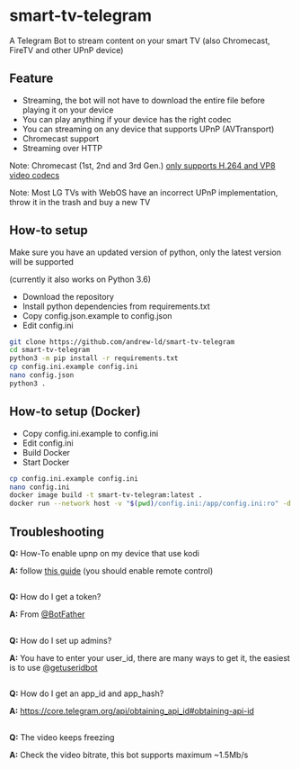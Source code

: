 # smart-tv-telegram
A Telegram Bot to stream content on your smart TV (also Chromecast, FireTV and other UPnP device)

## Feature
- Streaming, the bot will not have to download the entire file before playing it on your device
- You can play anything if your device has the right codec
- You can streaming on any device that supports UPnP (AVTransport)
- Chromecast support
- Streaming over HTTP

Note: Chromecast (1st, 2nd and 3rd Gen.) [only supports H.264 and VP8 video codecs](https://developers.google.com/cast/docs/media#video_codecs)

Note: Most LG TVs with WebOS have an incorrect UPnP implementation, throw it in the trash and buy a new TV

## How-to setup
Make sure you have an updated version of python, only the latest version will be supported

(currently it also works on Python 3.6)

- Download the repository
- Install python dependencies from requirements.txt
- Copy config.json.example to config.json
- Edit config.ini

```bash
git clone https://github.com/andrew-ld/smart-tv-telegram
cd smart-tv-telegram
python3 -m pip install -r requirements.txt
cp config.ini.example config.ini
nano config.json
python3 .
```

## How-to setup (Docker)
- Copy config.ini.example to config.ini
- Edit config.ini
- Build Docker
- Start Docker

```bash
cp config.ini.example config.ini
nano config.ini
docker image build -t smart-tv-telegram:latest .
docker run --network host -v "$(pwd)/config.ini:/app/config.ini:ro" -d smart-tv-telegram:latest
```

## Troubleshooting

**Q:** How-To enable upnp on my device that use kodi

**A:** follow [this guide](https://kodi.wiki/view/Settings/Services/UPnP_DLNA) (you should enable remote control)

##
**Q:** How do I get a token?

**A:** From [@BotFather](https://telegram.me/BotFather)
##
**Q:** How do I set up admins?

**A:** You have to enter your user_id, there are many ways to get it, the easiest is to use [@getuseridbot](https://telegram.me/getuseridbot)
##
**Q:** How do I get an app_id and app_hash?

**A:** https://core.telegram.org/api/obtaining_api_id#obtaining-api-id
##
**Q:** The video keeps freezing

**A:** Check the video bitrate, this bot supports maximum ~1.5Mb/s
